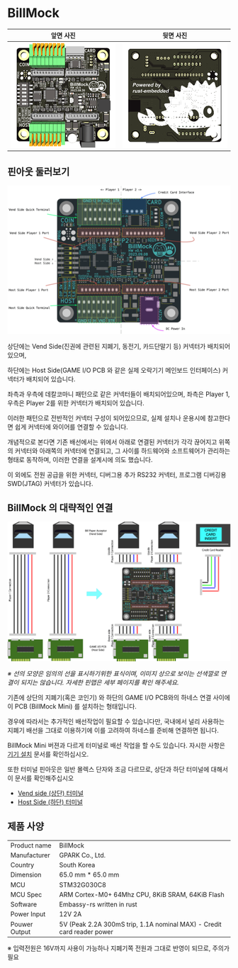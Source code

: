 <!--
SPDX-FileCopyrightText: © 2023 Jinwoo Park (pmnxis@gmail.com)

SPDX-License-Identifier: MIT OR Apache-2.0
-->

# BillMock

| 앞면 사진 | 뒷면 사진 |
| ---- | ---- |
| ![top side image](images/pcb_top_0v4.png) | ![bottom side image](images/pcb_bot_0v4.png) | 

## 핀아웃 둘러보기

![Port Quick Look](./images/pcb_0v4_port/port_quick_look.png)

상단에는 Vend Side(진권에 관련된 지폐기, 동전기, 카드단말기 등) 커넥터가 배치되어 있으며,

하단에는 Host Side(GAME I/O PCB 와 같은 실제 오락기기 메인보드 인터페이스) 커넥터가 배치되어 있습니다.

좌측과 우측에 데칼코마니 패턴으로 같은 커넥터들이 배치되어있으며, 좌측은 Player 1, 우측은 Player 2를 위한 커넥터가 배치되어 있습니다.

이러한 패턴으로 전반적인 커넥터 구성이 되어있으므로, 실제 설치나 운용시에 참고한다면 쉽게 커넥터에 와이어를 연결할 수 있습니다.

개념적으로 본다면 기존 배선에서는 위에서 아래로 연결된 커넥터가 각각 끊어지고 위쪽의 커넥터와 아래쪽의 커넥터에 연결되고, 그 사이를 하드웨어와 소프트웨어가 관리하는 형태로 동작하며, 이러한 연결을 설계시에 의도 했습니다.

이 외에도 전원 공급을 위한 커넥터, 디버그용 추가 RS232 커넥터, 프로그램 디버깅용 SWD(JTAG) 커넥터가 있습니다. 

## BillMock 의 대략적인 연결
![Simplified Wiring](./images/pcb_0v4_port/wiring.png)

_※ 선의 모양은 임의의 선을 표시하기위한 표식이며, 이미지 상으로 보이는 선색깔로 연결이 되지는 않습니다. 자세한 핀맵은 세부 페이지를 확인 해주세요._

 기존에 상단의 지폐기(혹은 코인기) 와 하단의 GAME I/O PCB와의 하네스 연결 사이에 이 PCB (BillMock Mini) 를 설치하는 형태입니다.

경우에 따라서는 추가적인 배선작업이 필요할 수 있습니다만, 국내에서 널리 사용하는 지폐기 배선을 그대로 이용하기에 이를 고려하여 하네스를 준비해 연결하면 됩니다.

BillMock Mini 버젼과 다르게 터미널로 배선 작업을 할 수도 있습니다. 자시한 사항은 [기기 설치](./installation.md) 문서를 확인하십시오.

또한 터미널 핀아웃은 일반 몰렉스 단자와 조금 다르므로, 상단과 하단 터미널에 대해서 이 문서를 확인해주십시오

- [Vend side (상단) 터미널](./port_vend_side.md#vend-side-quick-terminal)
- [Host Side (하단) 터미널](./port_host_side.md#host-side-quick-terminal)

## 제품 사양

|             |              |
| ----------- | ------------ |
| Product name| BillMock     |
| Manufacturer| GPARK Co., Ltd. |
| Country     | South Korea |
| Dimension   | 65.0 mm * 65.0 mm |
| MCU         | STM32G030C8 |
| MCU Spec    | ARM Cortex-M0+ 64Mhz CPU, 8KiB SRAM, 64KiB Flash |
| Software    | Embassy-rs written in rust |
| Power Input | 12V 2A |
| Pouwer Output | 5V (Peak 2.2A 300mS trip, 1.1A nominal MAX) - Credit card reader power |

※ 입력전원은 16V까지 사용이 가능하나 지폐기쪽 전원과 그대로 반영이 되므로, 주의가 필요
